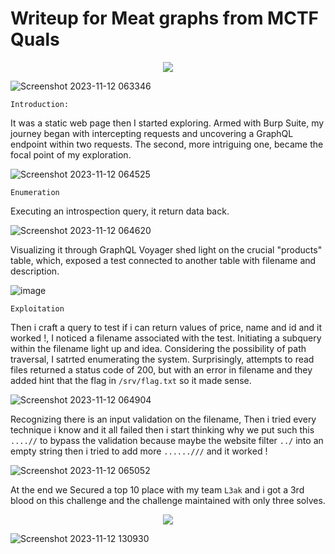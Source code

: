 # Writeup for  Meat graphs from MCTF Quals 
<p align="center">
  
<img src="https://github.com/Yazan03/CTF-writeups/assets/94278827/ec394e9e-243c-4048-836f-2c89e4830289" />

</p>

![Screenshot 2023-11-12 063346](https://github.com/Yazan03/CTF-writeups/assets/94278827/01b54c4a-7731-414d-83bc-56ad2ca4f6c3)

```Introduction:```

It was a static web page then I started exploring. Armed with Burp Suite, my journey began with intercepting requests and uncovering a GraphQL endpoint within two requests. The second, more intriguing one, became the focal point of my exploration.

![Screenshot 2023-11-12 064525](https://github.com/Yazan03/CTF-writeups/assets/94278827/c3009d71-f9e1-460f-9e77-eb30786d7285)

```Enumeration```

Executing an introspection query, it return data back.

![Screenshot 2023-11-12 064620](https://github.com/Yazan03/CTF-writeups/assets/94278827/2b09051f-003f-43c6-869e-6ee0b6e7d46a)

Visualizing it through GraphQL Voyager shed light on the crucial "products" table, which, exposed a test connected to another table with filename and description.

![image](https://github.com/Yazan03/CTF-writeups/assets/94278827/233f4945-6a5c-4821-9b9e-df7f4918056f)

```Exploitation```

Then i craft a query to test if i can return values of price, name and id and it worked !, I noticed a filename associated with the test. Initiating a subquery within the filename light up and idea. Considering the possibility of path traversal, I satrted enumerating the system. Surprisingly, attempts to read files returned a status code of 200, but with an error in filename and they added hint that the flag in ```/srv/flag.txt``` so it made sense.

![Screenshot 2023-11-12 064904](https://github.com/Yazan03/CTF-writeups/assets/94278827/bfe7ece5-e72a-49e2-a340-475d15ff2dfa)

Recognizing there is an input validation on the filename, Then i tried every technique i know and it all failed then i start thinking why we put such this ```....//``` to bypass the validation because maybe the website filter ```../``` into an empty string then i tried to add more ```......///``` and it worked !

![Screenshot 2023-11-12 065052](https://github.com/Yazan03/CTF-writeups/assets/94278827/f222a5f8-668e-4ad1-8611-59e2e7a1ed88)

At the end we Secured a top 10 place with my team ```L3ak``` and i got a 3rd blood on this challenge and the challenge maintained with only three solves.

<p align="center">
  
<img src="https://github.com/Yazan03/CTF-writeups/assets/94278827/7740d1cd-78fc-41f3-830f-2516ef110d35" />

</p>

![Screenshot 2023-11-12 130930](https://github.com/Yazan03/CTF-writeups/assets/94278827/0d4ff5c5-6f55-4b1d-aef9-e3ee976eca66)


